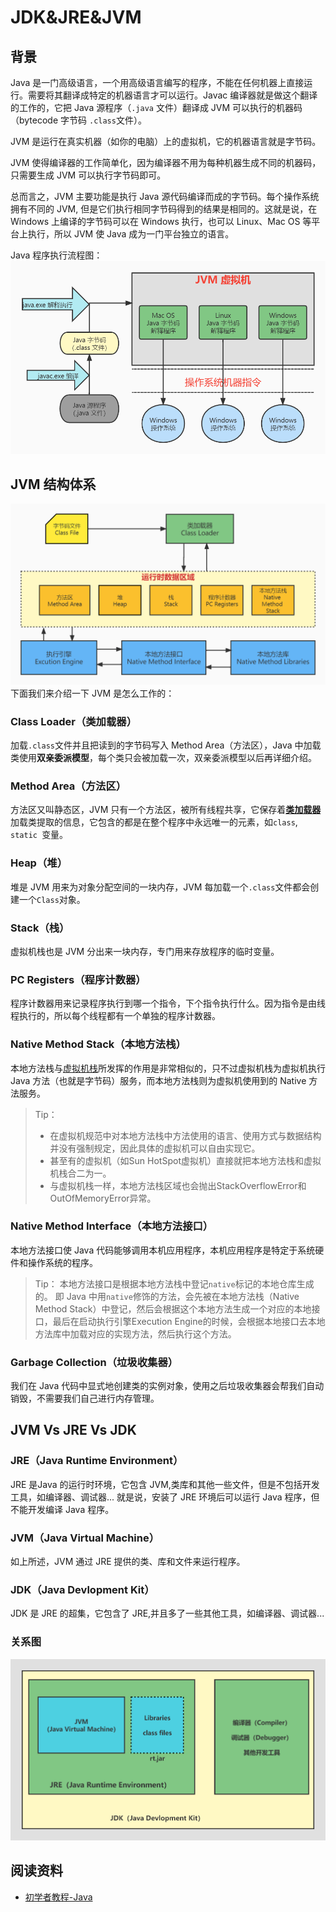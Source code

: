 # JDK&JRE&JVM

## 背景
Java 是一门高级语言，一个用高级语言编写的程序，不能在任何机器上直接运行。需要将其翻译成特定的机器语言才可以运行。Javac 编译器就是做这个翻译的工作的，它把 Java 源程序（`.java` 文件）翻译成 JVM 可以执行的机器码（bytecode 字节码 `.class`文件）。
​

JVM 是运行在真实机器（如你的电脑）上的虚拟机，它的机器语言就是字节码。
​

JVM 使得编译器的工作简单化，因为编译器不用为每种机器生成不同的机器码，只需要生成 JVM 可以执行字节码即可。
​

总而言之，JVM 主要功能是执行 Java 源代码编译而成的字节码。每个操作系统拥有不同的 JVM, 但是它们执行相同字节码得到的结果是相同的。这就是说，在 Windows 上编译的字节码可以在 Windows 执行，也可以 Linux、Mac OS 等平台上执行，所以 JVM 使 Java 成为一门平台独立的语言。
​

Java 程序执行流程图：
![Java 程序执行过程](../imgs/Java程序执行过程.jpg)

## JVM 结构体系
![JVM体系结构](../imgs/JVM体系结构.jpg)
下面我们来介绍一下 JVM 是怎么工作的：

### Class Loader（类加载器）
 加载`.class`文件并且把读到的字节码写入 Method Area（方法区），Java 中加载类使用**双亲委派模型**，每个类只会被加载一次，双亲委派模型以后再详细介绍。
### Method Area（方法区）
方法区又叫静态区，JVM 只有一个方法区，被所有线程共享，它保存着[**类加载器**](#dH5t1)加载类提取的信息，它包含的都是在整个程序中永远唯一的元素，如`class`, `static `变量。
### Heap（堆）
堆是 JVM 用来为对象分配空间的一块内存，JVM 每加载一个`.class`文件都会创建一个`Class`对象。
### Stack（栈）
虚拟机栈也是 JVM 分出来一块内存，专门用来存放程序的临时变量。
### PC Registers（程序计数器）
程序计数器用来记录程序执行到哪一个指令，下个指令执行什么。因为指令是由线程执行的，所以每个线程都有一个单独的程序计数器。
### Native Method Stack（本地方法栈）
本地方法栈与[虚拟机栈](#cSOs5)所发挥的作用是非常相似的，只不过虚拟机栈为虚拟机执行 Java 方法（也就是字节码）服务，而本地方法栈则为虚拟机使用到的 Native 方法服务。
> Tip：
> - 在虚拟机规范中对本地方法栈中方法使用的语言、使用方式与数据结构并没有强制规定，因此具体的虚拟机可以自由实现它。
> - 甚至有的虚拟机（如Sun HotSpot虚拟机）直接就把本地方法栈和虚拟机栈合二为一。
> - 与虚拟机栈一样，本地方法栈区域也会抛出StackOverflowError和OutOfMemoryError异常。

### Native Method Interface（本地方法接口）
本地方法接口使 Java 代码能够调用本机应用程序，本机应用程序是特定于系统硬件和操作系统的程序。
> Tip：
> 本地方法接口是根据本地方法栈中登记`native`标记的本地仓库生成的。
> 即 Java 中用`native`修饰的方法，会先被在本地方法栈（Native Method Stack）中登记，然后会根据这个本地方法生成一个对应的本地接口，最后在启动执行引擎Execution Engine的时候，会根据本地接口去本地方法库中加载对应的实现方法，然后执行这个方法。

### Garbage Collection（垃圾收集器）
我们在 Java 代码中显式地创建类的实例对象，使用之后垃圾收集器会帮我们自动销毁，不需要我们自己进行内存管理。
## JVM Vs JRE Vs JDK
### JRE（Java Runtime Environment）
JRE 是Java 的运行时环境，它包含 JVM,类库和其他一些文件，但是不包括开发工具，如编译器、调试器...
就是说，安装了 JRE 环境后可以运行 Java 程序，但不能开发编译 Java 程序。
### JVM（Java Virtual Machine）
如上所述，JVM 通过 JRE 提供的类、库和文件来运行程序。
### JDK（Java Devlopment Kit）
JDK 是 JRE 的超集，它包含了 JRE,并且多了一些其他工具，如编译器、调试器...
### 关系图

![JDK&JRE&JVM关系图](../imgs/JDK&JRE&JVM.jpg)


##  阅读资料
- [初学者教程-Java](https://beginnersbook.com/2013/05/jvm/)
